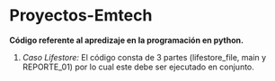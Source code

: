 # Proyectos-Emtech
**Código referente al apredizaje en la programación en python.** 
1) *Caso Lifestore:* El código consta de 3 partes (lifestore_file, main y REPORTE_01) por lo cual este debe ser ejecutado en conjunto.
